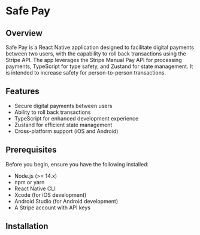 # Safe Pay

## Overview

Safe Pay is a React Native application designed to facilitate digital payments between two users, with the capability to roll back transactions using the Stripe API. The app leverages the Stripe Manual Pay API for processing payments, TypeScript for type safety, and Zustand for state management. It is intended to increase safety for person-to-person transactions.

## Features

- Secure digital payments between users
- Ability to roll back transactions
- TypeScript for enhanced development experience
- Zustand for efficient state management
- Cross-platform support (iOS and Android)

## Prerequisites

Before you begin, ensure you have the following installed:

- Node.js (>= 14.x)
- npm or yarn
- React Native CLI
- Xcode (for iOS development)
- Android Studio (for Android development)
- A Stripe account with API keys

## Installation

